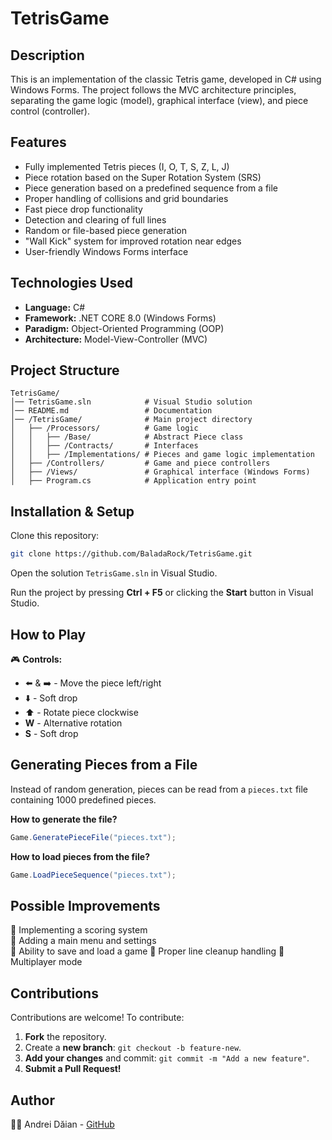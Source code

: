 ﻿# TetrisGame


## Description

This is an implementation of the classic Tetris game, developed in C# using Windows Forms. The project follows the MVC architecture principles, separating the game logic (model), graphical interface (view), and piece control (controller).

## Features

- Fully implemented Tetris pieces (I, O, T, S, Z, L, J)
- Piece rotation based on the Super Rotation System (SRS)
- Piece generation based on a predefined sequence from a file
- Proper handling of collisions and grid boundaries
- Fast piece drop functionality
- Detection and clearing of full lines
- Random or file-based piece generation
- "Wall Kick" system for improved rotation near edges
- User-friendly Windows Forms interface

## Technologies Used

- **Language:** C#
- **Framework:** .NET CORE 8.0 (Windows Forms)
- **Paradigm:** Object-Oriented Programming (OOP)
- **Architecture:** Model-View-Controller (MVC)

## Project Structure

```
TetrisGame/
│── TetrisGame.sln            # Visual Studio solution
│── README.md                 # Documentation
│── /TetrisGame/              # Main project directory
│   ├── /Processors/          # Game logic
│   │   ├── /Base/            # Abstract Piece class
│   │   ├── /Contracts/       # Interfaces
│   │   ├── /Implementations/ # Pieces and game logic implementation
│   ├── /Controllers/         # Game and piece controllers
│   ├── /Views/               # Graphical interface (Windows Forms)
│   ├── Program.cs            # Application entry point
```

## Installation & Setup

Clone this repository:

```sh
git clone https://github.com/BaladaRock/TetrisGame.git
```

Open the solution `TetrisGame.sln` in Visual Studio.

Run the project by pressing **Ctrl + F5** or clicking the **Start** button in Visual Studio.

## How to Play

🎮 **Controls:**

- ⬅️ & ➡️ - Move the piece left/right
- ⬇️ - Soft drop
- ⬆️ - Rotate piece clockwise
- **W** - Alternative rotation
- **S** - Soft drop

## Generating Pieces from a File

Instead of random generation, pieces can be read from a `pieces.txt` file containing 1000 predefined pieces.

**How to generate the file?**

```csharp
Game.GeneratePieceFile("pieces.txt");
```

**How to load pieces from the file?**

```csharp
Game.LoadPieceSequence("pieces.txt");
```

## Possible Improvements

📌 Implementing a scoring system  
📌 Adding a main menu and settings  
📌 Ability to save and load a game 
📌 Proper line cleanup handling 
📌 Multiplayer mode  

## Contributions

Contributions are welcome! To contribute:

1. **Fork** the repository.
2. Create a **new branch**: `git checkout -b feature-new`.
3. **Add your changes** and commit: `git commit -m "Add a new feature"`.
4. **Submit a Pull Request!**

## Author

👨‍💻 Andrei Dăian - [GitHub](https://github.com/BaladaRock/)


